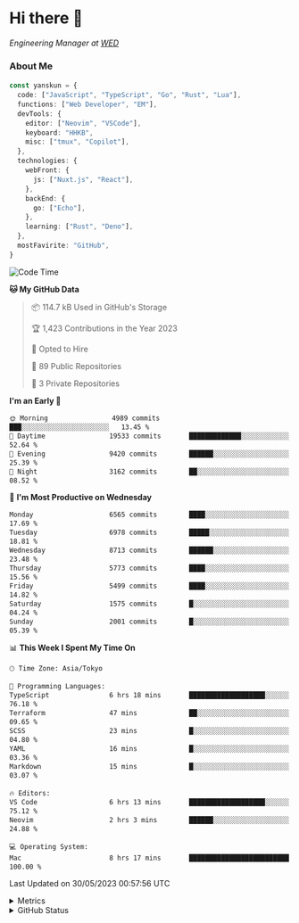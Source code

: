 # Hi there&nbsp;:wave:

<!-- ![Alt text](https://spotify-recently-played-readme.vercel.app/api?user=31kynbuubkiu3r4qh4hjuaglhfay) -->

_Engineering Manager at [WED](https://github.com/wedinc)_

### About Me

```ts
const yanskun = {
  code: ["JavaScript", "TypeScript", "Go", "Rust", "Lua"],
  functions: ["Web Developer", "EM"],
  devTools: {
    editor: ["Neovim", "VSCode"],
    keyboard: "HHKB",
    misc: ["tmux", "Copilot"],
  },
  technologies: {
    webFront: {
      js: ["Nuxt.js", "React"],
    },
    backEnd: {
      go: ["Echo"],
    },
    learning: ["Rust", "Deno"],
  },
  mostFavirite: "GitHub",
}
```

<!--START_SECTION:waka-->
![Code Time](http://img.shields.io/badge/Code%20Time-317%20hrs%202%20mins-blue)

**🐱 My GitHub Data** 

> 📦 114.7 kB Used in GitHub's Storage 
 > 
> 🏆 1,423 Contributions in the Year 2023
 > 
> 💼 Opted to Hire
 > 
> 📜 89 Public Repositories 
 > 
> 🔑 3 Private Repositories 
 > 
**I'm an Early 🐤** 

```text
🌞 Morning                4989 commits        ███░░░░░░░░░░░░░░░░░░░░░░   13.45 % 
🌆 Daytime                19533 commits       █████████████░░░░░░░░░░░░   52.64 % 
🌃 Evening                9420 commits        ██████░░░░░░░░░░░░░░░░░░░   25.39 % 
🌙 Night                  3162 commits        ██░░░░░░░░░░░░░░░░░░░░░░░   08.52 % 
```
📅 **I'm Most Productive on Wednesday** 

```text
Monday                   6565 commits        ████░░░░░░░░░░░░░░░░░░░░░   17.69 % 
Tuesday                  6978 commits        █████░░░░░░░░░░░░░░░░░░░░   18.81 % 
Wednesday                8713 commits        ██████░░░░░░░░░░░░░░░░░░░   23.48 % 
Thursday                 5773 commits        ████░░░░░░░░░░░░░░░░░░░░░   15.56 % 
Friday                   5499 commits        ████░░░░░░░░░░░░░░░░░░░░░   14.82 % 
Saturday                 1575 commits        █░░░░░░░░░░░░░░░░░░░░░░░░   04.24 % 
Sunday                   2001 commits        █░░░░░░░░░░░░░░░░░░░░░░░░   05.39 % 
```


📊 **This Week I Spent My Time On** 

```text
🕑︎ Time Zone: Asia/Tokyo

💬 Programming Languages: 
TypeScript               6 hrs 18 mins       ███████████████████░░░░░░   76.18 % 
Terraform                47 mins             ██░░░░░░░░░░░░░░░░░░░░░░░   09.65 % 
SCSS                     23 mins             █░░░░░░░░░░░░░░░░░░░░░░░░   04.80 % 
YAML                     16 mins             █░░░░░░░░░░░░░░░░░░░░░░░░   03.36 % 
Markdown                 15 mins             █░░░░░░░░░░░░░░░░░░░░░░░░   03.07 % 

🔥 Editors: 
VS Code                  6 hrs 13 mins       ███████████████████░░░░░░   75.12 % 
Neovim                   2 hrs 3 mins        ██████░░░░░░░░░░░░░░░░░░░   24.88 % 

💻 Operating System: 
Mac                      8 hrs 17 mins       █████████████████████████   100.00 % 
```


 Last Updated on 30/05/2023 00:57:56 UTC
<!--END_SECTION:waka-->

<details>
  <summary>Metrics</summary>
  <img src="https://github.com/yanskun/yanskun/blob/main/github-metrics.svg" alt="Metrics">
</details>

<details>
  <summary>GitHub Status</summary>
  <picture>
    <source media="(prefers-color-scheme: dark)" srcset="https://raw.githubusercontent.com/yanskun/yanskun/master/profile-summary-card-output/nord_dark/0-profile-details.svg">
   <img src="https://raw.githubusercontent.com/yanskun/yanskun/master/profile-summary-card-output/default/0-profile-details.svg">
  </picture>
  <br>
  <picture>
    <source media="(prefers-color-scheme: dark)" srcset="https://raw.githubusercontent.com/yanskun/yanskun/master/profile-summary-card-output/nord_dark/1-repos-per-language.svg">
   <img src="https://raw.githubusercontent.com/yanskun/yanskun/master/profile-summary-card-output/default/1-repos-per-language.svg">
  </picture>
  <picture>
    <source media="(prefers-color-scheme: dark)" srcset="https://raw.githubusercontent.com/yanskun/yanskun/master/profile-summary-card-output/nord_dark/2-most-commit-language.svg">
   <img src="https://raw.githubusercontent.com/yanskun/yanskun/master/profile-summary-card-output/default/2-most-commit-language.svg">
  </picture>
  <br>
  <picture>
    <source media="(prefers-color-scheme: dark)" srcset="https://raw.githubusercontent.com/yanskun/yanskun/master/profile-summary-card-output/nord_dark/3-stats.svg">
   <img src="https://raw.githubusercontent.com/yanskun/yanskun/master/profile-summary-card-output/default/3-stats.svg">
  </picture>
  <picture>
    <source media="(prefers-color-scheme: dark)" srcset="https://raw.githubusercontent.com/yanskun/yanskun/master/profile-summary-card-output/nord_dark/4-productive-time.svg">
   <img src="https://raw.githubusercontent.com/yanskun/yanskun/master/profile-summary-card-output/default/4-productive-time.svg">
  </picture>
</details>
